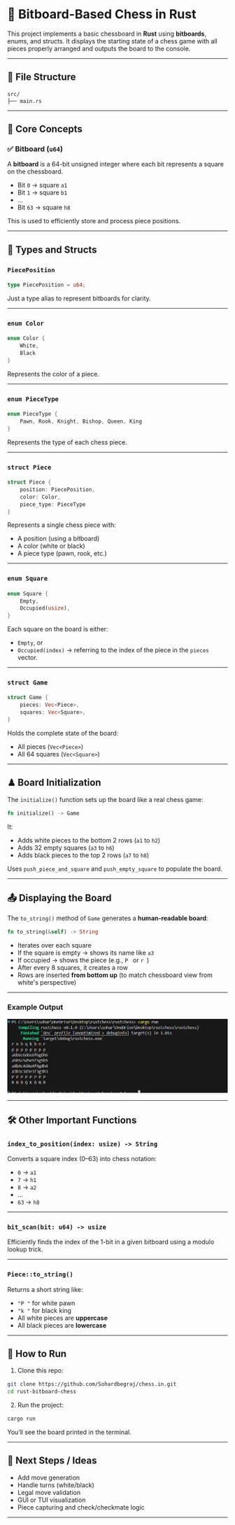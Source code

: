 # 🧠 Bitboard-Based Chess in Rust

This project implements a basic chessboard in **Rust** using **bitboards**, enums, and structs. It displays the starting state of a chess game with all pieces properly arranged and outputs the board to the console.

---

## 📁 File Structure

```
src/
├── main.rs
```

---

## 🧱 Core Concepts

### ✅ Bitboard (`u64`)

A **bitboard** is a 64-bit unsigned integer where each bit represents a square on the chessboard.

* Bit `0` → square `a1`
* Bit `1` → square `b1`
* ...
* Bit `63` → square `h8`

This is used to efficiently store and process piece positions.

---

## 🧩 Types and Structs

### `PiecePosition`

```rust
type PiecePosition = u64;
```

Just a type alias to represent bitboards for clarity.

---

### `enum Color`

```rust
enum Color {
    White,
    Black
}
```

Represents the color of a piece.

---

### `enum PieceType`

```rust
enum PieceType {
    Pawn, Rook, Knight, Bishop, Queen, King
}
```

Represents the type of each chess piece.

---

### `struct Piece`

```rust
struct Piece {
    position: PiecePosition,
    color: Color,
    piece_type: PieceType
}
```

Represents a single chess piece with:

* A position (using a bitboard)
* A color (white or black)
* A piece type (pawn, rook, etc.)

---

### `enum Square`

```rust
enum Square {
    Empty,
    Occupied(usize),
}
```

Each square on the board is either:

* `Empty`, or
* `Occupied(index)` → referring to the index of the piece in the `pieces` vector.

---

### `struct Game`

```rust
struct Game {
    pieces: Vec<Piece>,
    squares: Vec<Square>,
}
```

Holds the complete state of the board:

* All pieces (`Vec<Piece>`)
* All 64 squares (`Vec<Square>`)

---

## ♟ Board Initialization

The `initialize()` function sets up the board like a real chess game:

```rust
fn initialize() -> Game
```

It:

* Adds white pieces to the bottom 2 rows (`a1` to `h2`)
* Adds 32 empty squares (`a3` to `h6`)
* Adds black pieces to the top 2 rows (`a7` to `h8`)

Uses `push_piece_and_square` and `push_empty_square` to populate the board.

---

## 📤 Displaying the Board

The `to_string()` method of `Game` generates a **human-readable board**:

```rust
fn to_string(&self) -> String
```

* Iterates over each square
* If the square is empty → shows its name like `a3`
* If occupied → shows the piece (e.g., `P ` or `r `)
* After every 8 squares, it creates a row
* Rows are inserted **from bottom up** (to match chessboard view from white's perspective)

---

### Example Output
![result](result.png)

---

## 🛠 Other Important Functions

### `index_to_position(index: usize) -> String`

Converts a square index (0–63) into chess notation:

* `0` → `a1`
* `7` → `h1`
* `8` → `a2`
* ...
* `63` → `h8`

---

### `bit_scan(bit: u64) -> usize`

Efficiently finds the index of the 1-bit in a given bitboard using a modulo lookup trick.

---

### `Piece::to_string()`

Returns a short string like:

* `"P "` for white pawn
* `"k "` for black king
* All white pieces are **uppercase**
* All black pieces are **lowercase**

---

## 🚀 How to Run

1. Clone this repo:

```bash
git clone https://github.com/Sohardbegraj/chess.in.git
cd rust-bitboard-chess
```

2. Run the project:

```bash
cargo run
```

You’ll see the board printed in the terminal.

---

## 🧠 Next Steps / Ideas

* Add move generation
* Handle turns (white/black)
* Legal move validation
* GUI or TUI visualization
* Piece capturing and check/checkmate logic

---

